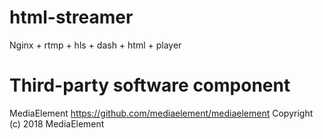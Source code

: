 # html-streamer
Nginx + rtmp + hls + dash + html + player

# Third-party software component
MediaElement
https://github.com/mediaelement/mediaelement
Copyright (c) 2018 MediaElement